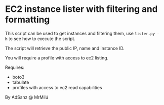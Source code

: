 # EC2 instance lister with filtering and formatting

This script can be used to get instances and filtering them, use `lister.py -h` to see how to execute the script.

The script will retrieve the public IP, name and instance ID. 

You will require a profile with access to ec2 listing.

Requires:
- boto3
- tabulate
- profiles with access to ec2 read capabilities

By AdSanz @ MrMilú